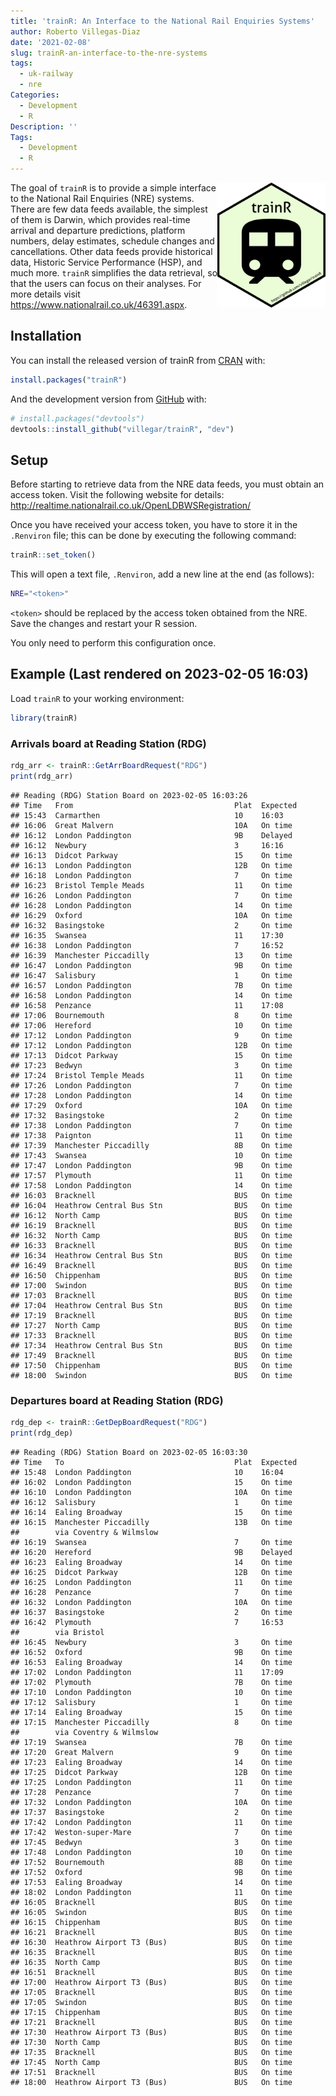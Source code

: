 ```yaml
---
title: 'trainR: An Interface to the National Rail Enquiries Systems'
author: Roberto Villegas-Diaz
date: '2021-02-08'
slug: trainR-an-interface-to-the-nre-systems
tags:
  - uk-railway
  - nre
Categories:
  - Development
  - R
Description: ''
Tags:
  - Development
  - R
---
```


<img src="https://raw.githubusercontent.com/villegar/trainR/main/inst/images/logo.png" alt="logo" align="right" height=200px/>

The goal of `trainR` is to provide a simple interface to the 
National Rail Enquiries (NRE) systems. There are few data feeds 
available, the simplest of them is Darwin, which provides real-time 
arrival and departure predictions, platform numbers, delay estimates, 
schedule changes and cancellations. Other data feeds provide historical 
data, Historic Service Performance (HSP), and much more. `trainR` 
simplifies the data retrieval, so that the users can focus on their 
analyses. For more details visit 
https://www.nationalrail.co.uk/46391.aspx.

## Installation

You can install the released version of trainR from [CRAN](https://CRAN.R-project.org) with:

``` r
install.packages("trainR")
```

And the development version from [GitHub](https://github.com/) with:

``` r
# install.packages("devtools")
devtools::install_github("villegar/trainR", "dev")
```

## Setup
Before starting to retrieve data from the NRE data feeds, you must obtain an access token. 
Visit the following website for details: http://realtime.nationalrail.co.uk/OpenLDBWSRegistration/

Once you have received your access token, you have to store it in the `.Renviron` file; this can be 
done by executing the following command:


```r
trainR::set_token()
```

This will open a text file, `.Renviron`, add a new line at the end (as follows):

```bash
NRE="<token>"
```

`<token>` should be replaced by the access token obtained from the NRE. Save the changes and restart 
your R session.

You only need to perform this configuration once.

## Example (Last rendered on 2023-02-05 16:03)

Load `trainR` to your working environment:

```r
library(trainR)
```

### Arrivals board at Reading Station (RDG)


```r
rdg_arr <- trainR::GetArrBoardRequest("RDG")
print(rdg_arr)
```

```
## Reading (RDG) Station Board on 2023-02-05 16:03:26
## Time   From                                    Plat  Expected
## 15:43  Carmarthen                              10    16:03
## 16:06  Great Malvern                           10A   On time
## 16:12  London Paddington                       9B    Delayed
## 16:12  Newbury                                 3     16:16
## 16:13  Didcot Parkway                          15    On time
## 16:13  London Paddington                       12B   On time
## 16:18  London Paddington                       7     On time
## 16:23  Bristol Temple Meads                    11    On time
## 16:26  London Paddington                       7     On time
## 16:28  London Paddington                       14    On time
## 16:29  Oxford                                  10A   On time
## 16:32  Basingstoke                             2     On time
## 16:35  Swansea                                 11    17:30
## 16:38  London Paddington                       7     16:52
## 16:39  Manchester Piccadilly                   13    On time
## 16:47  London Paddington                       9B    On time
## 16:47  Salisbury                               1     On time
## 16:57  London Paddington                       7B    On time
## 16:58  London Paddington                       14    On time
## 16:58  Penzance                                11    17:08
## 17:06  Bournemouth                             8     On time
## 17:06  Hereford                                10    On time
## 17:12  London Paddington                       9     On time
## 17:12  London Paddington                       12B   On time
## 17:13  Didcot Parkway                          15    On time
## 17:23  Bedwyn                                  3     On time
## 17:24  Bristol Temple Meads                    11    On time
## 17:26  London Paddington                       7     On time
## 17:28  London Paddington                       14    On time
## 17:29  Oxford                                  10A   On time
## 17:32  Basingstoke                             2     On time
## 17:38  London Paddington                       7     On time
## 17:38  Paignton                                11    On time
## 17:39  Manchester Piccadilly                   8B    On time
## 17:43  Swansea                                 10    On time
## 17:47  London Paddington                       9B    On time
## 17:57  Plymouth                                11    On time
## 17:58  London Paddington                       14    On time
## 16:03  Bracknell                               BUS   On time
## 16:04  Heathrow Central Bus Stn                BUS   On time
## 16:12  North Camp                              BUS   On time
## 16:19  Bracknell                               BUS   On time
## 16:32  North Camp                              BUS   On time
## 16:33  Bracknell                               BUS   On time
## 16:34  Heathrow Central Bus Stn                BUS   On time
## 16:49  Bracknell                               BUS   On time
## 16:50  Chippenham                              BUS   On time
## 17:00  Swindon                                 BUS   On time
## 17:03  Bracknell                               BUS   On time
## 17:04  Heathrow Central Bus Stn                BUS   On time
## 17:19  Bracknell                               BUS   On time
## 17:27  North Camp                              BUS   On time
## 17:33  Bracknell                               BUS   On time
## 17:34  Heathrow Central Bus Stn                BUS   On time
## 17:49  Bracknell                               BUS   On time
## 17:50  Chippenham                              BUS   On time
## 18:00  Swindon                                 BUS   On time
```

### Departures board at Reading Station (RDG)


```r
rdg_dep <- trainR::GetDepBoardRequest("RDG")
print(rdg_dep)
```

```
## Reading (RDG) Station Board on 2023-02-05 16:03:30
## Time   To                                      Plat  Expected
## 15:48  London Paddington                       10    16:04
## 16:02  London Paddington                       15    On time
## 16:10  London Paddington                       10A   On time
## 16:12  Salisbury                               1     On time
## 16:14  Ealing Broadway                         15    On time
## 16:15  Manchester Piccadilly                   13B   On time
##        via Coventry & Wilmslow                 
## 16:19  Swansea                                 7     On time
## 16:20  Hereford                                9B    Delayed
## 16:23  Ealing Broadway                         14    On time
## 16:25  Didcot Parkway                          12B   On time
## 16:25  London Paddington                       11    On time
## 16:28  Penzance                                7     On time
## 16:32  London Paddington                       10A   On time
## 16:37  Basingstoke                             2     On time
## 16:42  Plymouth                                7     16:53
##        via Bristol                             
## 16:45  Newbury                                 3     On time
## 16:52  Oxford                                  9B    On time
## 16:53  Ealing Broadway                         14    On time
## 17:02  London Paddington                       11    17:09
## 17:02  Plymouth                                7B    On time
## 17:10  London Paddington                       10    On time
## 17:12  Salisbury                               1     On time
## 17:14  Ealing Broadway                         15    On time
## 17:15  Manchester Piccadilly                   8     On time
##        via Coventry & Wilmslow                 
## 17:19  Swansea                                 7B    On time
## 17:20  Great Malvern                           9     On time
## 17:23  Ealing Broadway                         14    On time
## 17:25  Didcot Parkway                          12B   On time
## 17:25  London Paddington                       11    On time
## 17:28  Penzance                                7     On time
## 17:32  London Paddington                       10A   On time
## 17:37  Basingstoke                             2     On time
## 17:42  London Paddington                       11    On time
## 17:42  Weston-super-Mare                       7     On time
## 17:45  Bedwyn                                  3     On time
## 17:48  London Paddington                       10    On time
## 17:52  Bournemouth                             8B    On time
## 17:52  Oxford                                  9B    On time
## 17:53  Ealing Broadway                         14    On time
## 18:02  London Paddington                       11    On time
## 16:05  Bracknell                               BUS   On time
## 16:05  Swindon                                 BUS   On time
## 16:15  Chippenham                              BUS   On time
## 16:21  Bracknell                               BUS   On time
## 16:30  Heathrow Airport T3 (Bus)               BUS   On time
## 16:35  Bracknell                               BUS   On time
## 16:35  North Camp                              BUS   On time
## 16:51  Bracknell                               BUS   On time
## 17:00  Heathrow Airport T3 (Bus)               BUS   On time
## 17:05  Bracknell                               BUS   On time
## 17:05  Swindon                                 BUS   On time
## 17:15  Chippenham                              BUS   On time
## 17:21  Bracknell                               BUS   On time
## 17:30  Heathrow Airport T3 (Bus)               BUS   On time
## 17:30  North Camp                              BUS   On time
## 17:35  Bracknell                               BUS   On time
## 17:45  North Camp                              BUS   On time
## 17:51  Bracknell                               BUS   On time
## 18:00  Heathrow Airport T3 (Bus)               BUS   On time
```
